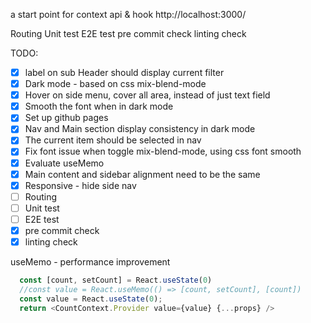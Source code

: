 a start point for context api & hook
http://localhost:3000/

Routing
Unit test
E2E test
pre commit check
linting check

TODO:

- [x] label on sub Header should display current filter
- [x] Dark mode - based on css mix-blend-mode
- [x] Hover on side menu, cover all area, instead of just text field
- [x] Smooth the font when in dark mode
- [x] Set up github pages
- [x] Nav and Main section display consistency in dark mode
- [x] The current item should be selected in nav
- [x] Fix font issue when toggle mix-blend-mode, using css font smooth
- [x] Evaluate useMemo
- [x] Main content and sidebar alignment need to be the same
- [x] Responsive - hide side nav
- [ ] Routing
- [ ] Unit test
- [ ] E2E test
- [x] pre commit check
- [x] linting check

useMemo - performance improvement

```javascript
  const [count, setCount] = React.useState(0)
  //const value = React.useMemo(() => [count, setCount], [count])
  const value = React.useState(0);
  return <CountContext.Provider value={value} {...props} />
```

